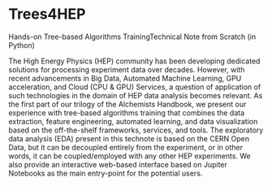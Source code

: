 # Trees4HEP
Hands-on Tree-based Algorithms TrainingTechnical Note from Scratch (in Python)

The High Energy Physics (HEP) community has been developing dedicated solutions for processing experiment data over decades. However, with recent advancements in Big Data, Automated Machine Learning, GPU acceleration, and Cloud (CPU $\&$ GPU) Services, a question of application of such technologies in the domain of HEP data analysis becomes relevant. As the first part of our trilogy of the Alchemists Handbook, we present our experience with tree-based algorithms training that combines the data extraction, feature engineering, automated learning, and data visualization based on the off-the-shelf frameworks, services, and tools. The exploratory data analysis (EDA) present in this technote is based on the CERN Open Data, but it can be decoupled entirely from the experiment, or in other words, it can be coupled/employed with any other HEP experiments. We also provide an interactive web-based interface based on Jupiter Notebooks as the main entry-point for the potential users. 
